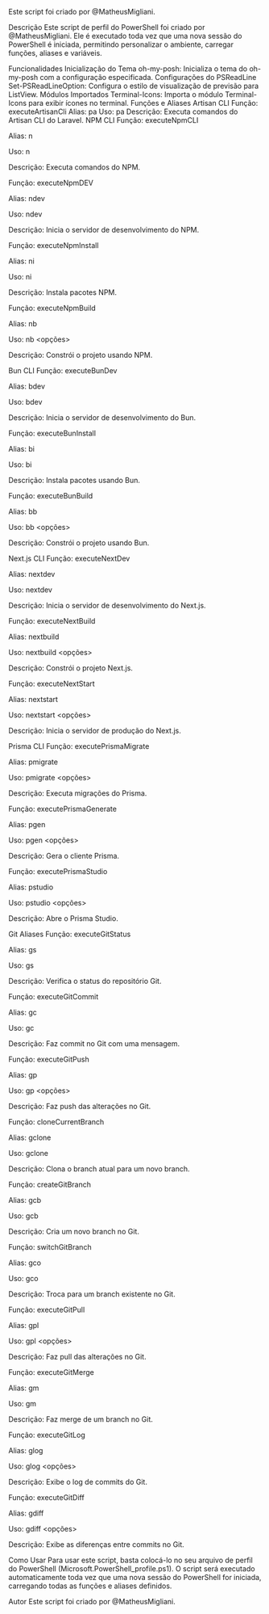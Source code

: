 Este script foi criado por @MatheusMigliani.

Descrição
Este script de perfil do PowerShell foi criado por @MatheusMigliani. Ele é executado toda vez que uma nova sessão do PowerShell é iniciada, permitindo personalizar o ambiente, carregar funções, aliases e variáveis.

Funcionalidades
Inicialização do Tema
oh-my-posh: Inicializa o tema do oh-my-posh com a configuração especificada.
Configurações do PSReadLine
Set-PSReadLineOption: Configura o estilo de visualização de previsão para ListView.
Módulos Importados
Terminal-Icons: Importa o módulo Terminal-Icons para exibir ícones no terminal.
Funções e Aliases
Artisan CLI
Função: executeArtisanCli
Alias: pa
Uso: pa <comando>
Descrição: Executa comandos do Artisan CLI do Laravel.
NPM CLI
Função: executeNpmCLI

Alias: n

Uso: n <comando>

Descrição: Executa comandos do NPM.

Função: executeNpmDEV

Alias: ndev

Uso: ndev

Descrição: Inicia o servidor de desenvolvimento do NPM.

Função: executeNpmInstall

Alias: ni

Uso: ni <pacote>

Descrição: Instala pacotes NPM.

Função: executeNpmBuild

Alias: nb

Uso: nb <opções>

Descrição: Constrói o projeto usando NPM.

Bun CLI
Função: executeBunDev

Alias: bdev

Uso: bdev

Descrição: Inicia o servidor de desenvolvimento do Bun.

Função: executeBunInstall

Alias: bi

Uso: bi <pacote>

Descrição: Instala pacotes usando Bun.

Função: executeBunBuild

Alias: bb

Uso: bb <opções>

Descrição: Constrói o projeto usando Bun.

Next.js CLI
Função: executeNextDev

Alias: nextdev

Uso: nextdev

Descrição: Inicia o servidor de desenvolvimento do Next.js.

Função: executeNextBuild

Alias: nextbuild

Uso: nextbuild <opções>

Descrição: Constrói o projeto Next.js.

Função: executeNextStart

Alias: nextstart

Uso: nextstart <opções>

Descrição: Inicia o servidor de produção do Next.js.

Prisma CLI
Função: executePrismaMigrate

Alias: pmigrate

Uso: pmigrate <opções>

Descrição: Executa migrações do Prisma.

Função: executePrismaGenerate

Alias: pgen

Uso: pgen <opções>

Descrição: Gera o cliente Prisma.

Função: executePrismaStudio

Alias: pstudio

Uso: pstudio <opções>

Descrição: Abre o Prisma Studio.

Git Aliases
Função: executeGitStatus

Alias: gs

Uso: gs

Descrição: Verifica o status do repositório Git.

Função: executeGitCommit

Alias: gc

Uso: gc <mensagem>

Descrição: Faz commit no Git com uma mensagem.

Função: executeGitPush

Alias: gp

Uso: gp <opções>

Descrição: Faz push das alterações no Git.

Função: cloneCurrentBranch

Alias: gclone

Uso: gclone <novoBranch>

Descrição: Clona o branch atual para um novo branch.

Função: createGitBranch

Alias: gcb

Uso: gcb <branchName>

Descrição: Cria um novo branch no Git.

Função: switchGitBranch

Alias: gco

Uso: gco <branchName>

Descrição: Troca para um branch existente no Git.

Função: executeGitPull

Alias: gpl

Uso: gpl <opções>

Descrição: Faz pull das alterações no Git.

Função: executeGitMerge

Alias: gm

Uso: gm <branchName>

Descrição: Faz merge de um branch no Git.

Função: executeGitLog

Alias: glog

Uso: glog <opções>

Descrição: Exibe o log de commits do Git.

Função: executeGitDiff

Alias: gdiff

Uso: gdiff <opções>

Descrição: Exibe as diferenças entre commits no Git.

Como Usar
Para usar este script, basta colocá-lo no seu arquivo de perfil do PowerShell (Microsoft.PowerShell_profile.ps1). O script será executado automaticamente toda vez que uma nova sessão do PowerShell for iniciada, carregando todas as funções e aliases definidos.

Autor
Este script foi criado por @MatheusMigliani.
